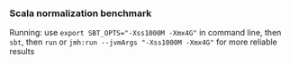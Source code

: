 
### Scala normalization benchmark

Running: use `export SBT_OPTS="-Xss1000M -Xmx4G"` in command line, then `sbt`, then `run` or `jmh:run --jvmArgs "-Xss1000M -Xmx4G"` for more reliable results
